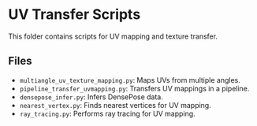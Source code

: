 # UV Transfer Scripts

This folder contains scripts for UV mapping and texture transfer.

## Files
- `multiangle_uv_texture_mapping.py`: Maps UVs from multiple angles.
- `pipeline_transfer_uvmapping.py`: Transfers UV mappings in a pipeline.
- `densepose_infer.py`: Infers DensePose data.
- `nearest_vertex.py`: Finds nearest vertices for UV mapping.
- `ray_tracing.py`: Performs ray tracing for UV mapping. 